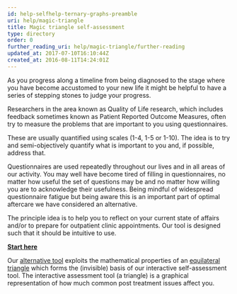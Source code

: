 ```yaml
---
id: help-selfhelp-ternary-graphs-preamble
uri: help/magic-triangle
title: Magic triangle self-assessment
type: directory
order: 0
further_reading_uri: help/magic-triangle/further-reading
updated_at: 2017-07-10T16:10:44Z
created_at: 2016-08-11T14:24:01Z
---
```


<p>As you progress along a timeline from being diagnosed to the
    stage where you have become accustomed to your new life it
    might be helpful to have a series of stepping stones to judge
    your progress.</p>
<p>Researchers in the area known as Quality of Life research, which
    includes feedback sometimes known as Patient Reported Outcome
    Measures, often try to measure the problems that are important
    to you using questionnaires.</p>
<p>These are usually quantified using scales (1-4, 1-5 or 1-10).
    The idea is to try and semi-objectively quantify what is
    important to you and, if possible, address that.</p>
<p>Questionnaires are used repeatedly throughout our lives and in
    all areas of our activity. You may well have become tired
    of filling in questionnaires, no matter how useful the set
    of questions may be and no matter how willing you are to
    acknowledge their usefulness. Being mindful of widespread
    questionnaire fatigue but being aware this is an important
    part of optimal aftercare we have considered an alternative.</p>
<p>The principle idea is to help you to reflect on your current
    state of affairs and/or to prepare for outpatient clinic
    appointments. Our tool is designed such that it should be
    intuitive to use.</p>
<p><a href="/magic-triangle" class="start"><strong>Start here</strong></a></p>
<aside>
    <p>Our <a href="/help/magic-triangle/text.pdf">alternative tool</a>        exploits the mathematical properties of an <a href="/help/magic-triangle/appendix.pdf">equilateral triangle</a>        which forms the (invisible) basis of our interactive
        self-assessment tool. The interactive assessment tool
        (a triangle) is a graphical representation of how much
        common post treatment issues affect you.</p>
</aside>
